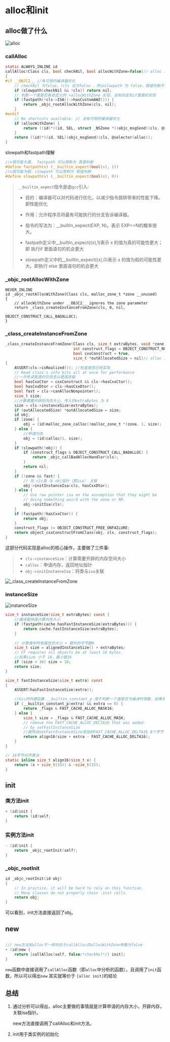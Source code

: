 # alloc和init

## alloc做了什么

![alloc](https://raw.githubusercontent.com/zpfate/ImageService/master/uPic/1720764256400)

### callAlloc

```c
static ALWAYS_INLINE id
callAlloc(Class cls, bool checkNil, bool allocWithZone=false)// alloc 源码 第三步
{
#if __OBJC2__ //有可用的编译器优化
    // checkNil 为false，!cls 也为false ，所以slowpath 为 false，假值判断不会走到if里面，即不会返回nil
    if (slowpath(checkNil && !cls)) return nil;
    // 判断一个类是否有自定义的 +allocWithZone 实现，没有则走到if里面的实现
    if (fastpath(!cls->ISA()->hasCustomAWZ())) {
        return _objc_rootAllocWithZone(cls, nil);
    }
#endif
    // No shortcuts available. // 没有可用的编译器优化
    if (allocWithZone) {
        return ((id(*)(id, SEL, struct _NSZone *))objc_msgSend)(cls, @selector(allocWithZone:), nil);
    }
    return ((id(*)(id, SEL))objc_msgSend)(cls, @selector(alloc));
}
```



slowpath和fastpath理解

```c
//x很可能为真， fastpath 可以简称为 真值判断
#define fastpath(x) (__builtin_expect(bool(x), 1)) 
//x很可能为假，slowpath 可以简称为 假值判断
#define slowpath(x) (__builtin_expect(bool(x), 0)) 
```

> `__builtin_expect`指令是由`gcc`引入:
>
> * 目的：编译器可以对代码进行优化，以减少指令跳转带来的性能下降。即性能优化
>
> * 作用：允许程序员将最有可能执行的分支告诉编译器。
>
> * 指令的写法为：__builtin_expect(EXP, N)。表示 EXP==N的概率很大。
>
> * fastpath定义中__builtin_expect((x),1)表示 x 的值为真的可能性更大；即 执行if 里面语句的机会更大
>
> * slowpath定义中的__builtin_expect((x),0)表示 x 的值为假的可能性更大。即执行 else 里面语句的机会更大

### _objc_rootAllocWithZone

```objc
NEVER_INLINE
id _objc_rootAllocWithZone(Class cls, malloc_zone_t *zone __unused)
{
    // allocWithZone under __OBJC2__ ignores the zone parameter
    return _class_createInstanceFromZone(cls, 0, nil,
                                         OBJECT_CONSTRUCT_CALL_BADALLOC);
}
```

### _class_createInstanceFromZone

```c
_class_createInstanceFromZone(Class cls, size_t extraBytes, void *zone,
                              int construct_flags = OBJECT_CONSTRUCT_NONE,
                              bool cxxConstruct = true,
                              size_t *outAllocatedSize = nil)// alloc 源码 第五步
{
    ASSERT(cls->isRealized()); //检查是否已经实现
    // Read class's info bits all at once for performance
    //一次性读取类的位信息以提高性能
    bool hasCxxCtor = cxxConstruct && cls->hasCxxCtor();
    bool hasCxxDtor = cls->hasCxxDtor();
    bool fast = cls->canAllocNonpointer();
    size_t size;
    //计算需要开辟的内存大小，传入的extraBytes 为 0
    size = cls->instanceSize(extraBytes);
    if (outAllocatedSize) *outAllocatedSize = size;
    id obj;
    if (zone) {
        obj = (id)malloc_zone_calloc((malloc_zone_t *)zone, 1, size);
    } else {
        //申请内存
        obj = (id)calloc(1, size);
    }
    if (slowpath(!obj)) {
        if (construct_flags & OBJECT_CONSTRUCT_CALL_BADALLOC) {
            return _objc_callBadAllocHandler(cls);
        }
        return nil;
    }
    if (!zone && fast) {
        // 将 cls类 与 obj指针（即isa） 关联
        obj->initInstanceIsa(cls, hasCxxDtor);
    } else {
        // Use raw pointer isa on the assumption that they might be
        // doing something weird with the zone or RR.
        obj->initIsa(cls);
    }
    if (fastpath(!hasCxxCtor)) {
        return obj;
    }
    construct_flags |= OBJECT_CONSTRUCT_FREE_ONFAILURE;
    return object_cxxConstructFromClass(obj, cls, construct_flags);
}
```



这部分代码实现是alloc的核心操作，主要做了三件事:

>- `cls->instanceSize`：计算需要开辟的内存空间大小
>- `calloc`：申请内存，返回地址指针
>- `obj->initInstanceIsa`：将类与`isa`关联

![_class_createInstanceFromZone](https://raw.githubusercontent.com/zpfate/ImageService/master/uPic/1720764722652)



### instanceSize

![instanceSize](https://raw.githubusercontent.com/zpfate/ImageService/master/uPic/1720765326791)

```c
size_t instanceSize(size_t extraBytes) const {
    //编译器快速计算内存大小
    if (fastpath(cache.hasFastInstanceSize(extraBytes))) {
        return cache.fastInstanceSize(extraBytes);
    }
    
    // 计算类中所有属性的大小 + 额外的字节数0
    size_t size = alignedInstanceSize() + extraBytes;
    // CF requires all objects be at least 16 bytes.
    //如果size 小于 16，最小取16
    if (size < 16) size = 16;
    return size;
}
```

```c
size_t fastInstanceSize(size_t extra) const
{
    ASSERT(hasFastInstanceSize(extra));

    //Gcc的内建函数 __builtin_constant_p 用于判断一个值是否为编译时常数，如果参数EXP 的值是常数，函数返回 1，否则返回 0
    if (__builtin_constant_p(extra) && extra == 0) {
        return _flags & FAST_CACHE_ALLOC_MASK16;
    } else {
        size_t size = _flags & FAST_CACHE_ALLOC_MASK;
        // remove the FAST_CACHE_ALLOC_DELTA16 that was added
        // by setFastInstanceSize
        //删除由setFastInstanceSize添加的FAST_CACHE_ALLOC_DELTA16 8个字节
        return align16(size + extra - FAST_CACHE_ALLOC_DELTA16);
    }
}
```

```c
// 16字节对齐算法
static inline size_t align16(size_t x) {
    return (x + size_t(15)) & ~size_t(15);
}
```

## init

### 类方法init

```c
+ (id)init {
    return (id)self;
}
```

### 实例方法init

```c
- (id)init {
    return _objc_rootInit(self);
}
```

### _objc_rootInit

```c
id _objc_rootInit(id obj)
{
    // In practice, it will be hard to rely on this function.
    // Many classes do not properly chain -init calls.
    return obj;
}
```

可以看到，init方法直接返回了obj。

## new

```c

/// new方法和alloc不一样的在于callAlloc的allocWithZone参数为false
+ (id)new {
    return [callAlloc(self, false/*checkNil*/) init];
}
```

`new`函数中直接调用了`callAlloc`函数（即`alloc`中分析的函数），且调用了`init`函数，所以可以得出`new` 其实就等价于 `[alloc init]`的结论

## 总结

1. 通过分析可以得出，alloc主要做的事情就是计算申请的内存大小，开辟内存，关联isa指针。

   new方法直接调用了callAlloc和init方法。

2. init用于类实例的初始化



